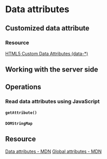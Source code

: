 # Data attributes
## Customized data attribute
### Resource
[HTML5 Custom Data Attributes (data-*)](http://html5doctor.com/html5-custom-data-attributes/)
## Working with the server side
## Operations
### Read data attributes using JavaScript
#### ```getAttribute()```
#### ```DOMStringMap```

## Resource
[Data attributes - MDN](https://developer.mozilla.org/en-US/docs/Learn/HTML/Howto/Use_data_attributes)
[Global attributes - MDN](https://developer.mozilla.org/en-US/docs/Web/HTML/Global_attributes)